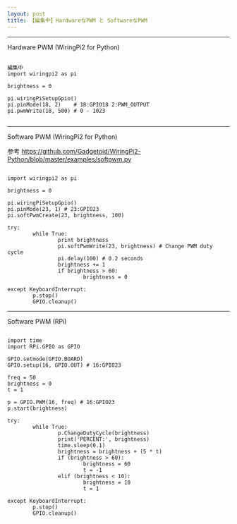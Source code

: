 ```yaml
---
layout: post
title: 【編集中】HardwareなPWM と SoftwareなPWM
---
```


------------------------------------
Hardware PWM (WiringPi2 for Python)


```

編集中
import wiringpi2 as pi

brightness = 0

pi.wiringPiSetupGpio()
pi.pinMode(18, 2)    # 18:GPIO18 2:PWM_OUTPUT
pi.pwmWrite(18, 500) # 0 - 1023


```

------------------------------------
Software PWM (WiringPi2 for Python)

参考
https://github.com/Gadgetoid/WiringPi2-Python/blob/master/examples/softpwm.py

```

import wiringpi2 as pi

brightness = 0

pi.wiringPiSetupGpio()
pi.pinMode(23, 1) # 23:GPIO23
pi.softPwmCreate(23, brightness, 100)

try:
        while True:
                print brightness
                pi.softPwmWrite(23, brightness) # Change PWM duty cycle
                pi.delay(100) # 0.2 seconds
                brightness += 1
                if brightness > 60:
                        brightness = 0

except KeyboardInterrupt:
        p.stop()
        GPIO.cleanup()

```

------------------------------------
Software PWM (RPi)

```

import time
import RPi.GPIO as GPIO

GPIO.setmode(GPIO.BOARD)
GPIO.setup(16, GPIO.OUT) # 16:GPIO23

freq = 50
brightness = 0
t = 1

p = GPIO.PWM(16, freq) # 16:GPIO23
p.start(brightness)

try:
        while True:
                p.ChangeDutyCycle(brightness)
                print('PERCENT:', brightness)
                time.sleep(0.1)
                brightness = brightness + (5 * t)
                if (brightness > 60):
                        brightness = 60
                        t = -1
                elif (brightness < 10):
                        brightness = 10
                        t = 1

except KeyboardInterrupt:
        p.stop()
        GPIO.cleanup()

```
